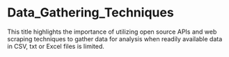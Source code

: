 # Data_Gathering_Techniques
This title highlights the importance of utilizing open source APIs and web scraping techniques to gather data for analysis when readily available data in CSV, txt or Excel files is limited.
